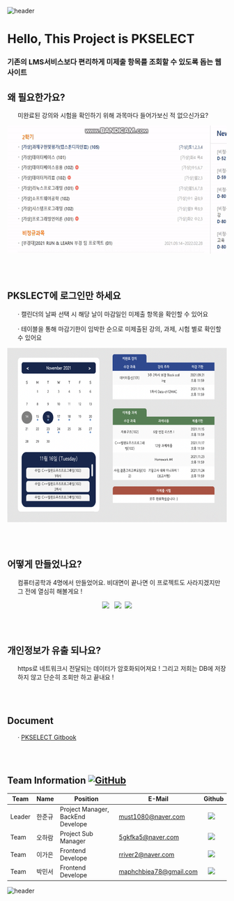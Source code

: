 

![header](https://capsule-render.vercel.app/api?type=wave&color=auto&height=135&section=header&text=&fontSize=90&fontAlignY=30&)

<h1>Hello, This Project is PKSELECT</h1>
<h3>기존의 LMS서비스보다 편리하게 미제출 항목를 조회할 수 있도록 돕는 웹사이트</h3>
<h2> 왜 필요한가요? </h2>
<ul> 미완료된 강의와 시험을 확인하기 위해 과목마다 들어가보신 적 없으신가요?</ul>
<p align="center"><img src="./for_readme/lms_problem.gif" width="600" height="294"/></p>
<br></br>

<h2> PKSLECT에 로그인만 하세요 </h2>
<ul> &middot; 캘린더의 날짜 선택 시 해당 날이 마감일인 미제출 항목을 확인할 수 있어요</ul>
<ul> &middot; 테이블을 통해 마감기한이 임박한 순으로 미제출된 강의, 과제, 시험 별로 확인할 수 있어요 </ul>

<p align="center"><img src="./for_readme/pkselect_secondpage.png" width="600" height="400"/></p>



 <br></br>
<h2> 어떻게 만들었나요? </h2>
<ul>
    컴퓨터공학과 4명에서 만들었어요. 비대면이 끝나면 이 프로젝트도 사라지겠지만 그 전에 열심히 해볼게요 !
</ul>
 <p align = "center"><img src="https://img.shields.io/badge/Flask-3766AB?style=for-the-badge&logo=Flask&logoColor=white"/></a> </a>&nbsp <img src="https://img.shields.io/badge/JavaScript-3766AB?style=for-the-badge&logo=JavaScript&logoColor=white"/></a> </a>&nbsp<img src="https://img.shields.io/badge/AWS-3766AB?style=for-the-badge&logo=AWS&logoColor=white"/></p>

 <br></br>

<h2> 개인정보가 유출 되나요? </h2>
<ul>
    https로 네트워크시 전달되는 데이터가 암호화되어져요 ! 그리고 저희는 DB에 저장하지 않고 단순히 조회만 하고 끝내요 !
</ul>
<br></br>

<h2> Document </h2>
<ul>
	&middot;
    <a href="https://doongu.gitbook.io/pk_select/">PKSELECT Gitbook </a>
</ul>
<br></br>

<h2> Team Information <a href="https://github.com/osamhack2020/Web_Drawing-chat-consulation_Stones-in-greenhouse/blob/master/LICENSE"><img alt="GitHub" src="https://img.shields.io/github/license/osamhack2020/Web_Drawing-chat-consulation_Stones-in-greenhouse"></a></h2>

<!--  아래는 Team INFORMATION 표-->

Team|Name|Position|E-Mail|Github|
---|---|---|---|---|
Leader|한준규|Project Manager, BackEnd Develope|must1080@naver.com|<a href="https://github.com/Haram0111"><img src="http://img.shields.io/badge/doongu-655ced?style=social&logo=github" style="height : auto; margin-left : 10px; margin-right : 10px;"/>
Team|오하람|Project Sub Manager|5gkfka5@naver.com|<a href="https://github.com/Haram0111"><img src="http://img.shields.io/badge/Haram0111-655ced?style=social&logo=github&color=informational" style="height : auto; margin-left : 10px; margin-right : 10px;"/>
Team|이가은|Frontend Develope|rriver2@naver.com|<a href="https://github.com/rriver2"><img src="http://img.shields.io/badge/rriver2-655ced?style=social&logo=github&color=informational" style="height : auto; margin-left : 10px; margin-right : 10px;"/>
Team|박민서|Frontend Develope|maphchbiea78@gmail.com|<a href="https://github.com/Verus0"><img src="http://img.shields.io/badge/Verus0-655ced?style=social&logo=github&color=informational" style="height : auto; margin-left : 10px; margin-right : 10px;"/>
	
![header](https://capsule-render.vercel.app/api?type=wave&color=auto&height=135&section=footer&fontSize=90)
